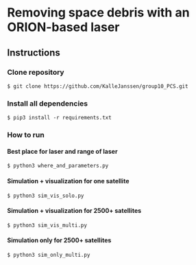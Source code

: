 # Removing space debris with an ORION-based laser

## Instructions

### Clone repository
`$ git clone https://github.com/KalleJanssen/group10_PCS.git`

### Install all dependencies
`$ pip3 install -r requirements.txt`

### How to run 

#### Best place for laser and range of laser
`$ python3 where_and_parameters.py`

#### Simulation + visualization for one satellite
`$ python3 sim_vis_solo.py`

#### Simulation + visualization for 2500+ satellites
`$ python3 sim_vis_multi.py`

#### Simulation only for 2500+ satellites
`$ python3 sim_only_multi.py`
